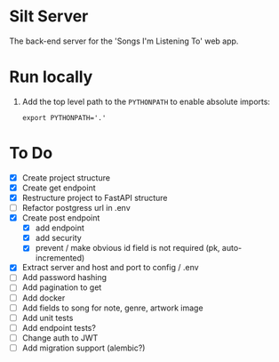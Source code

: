 # Silt Server

The back-end server for the 'Songs I'm Listening To' web app.

# Run locally

1. Add the top level path to the `PYTHONPATH` to enable absolute imports:
    ```shell
    export PYTHONPATH='.'
    ```

# To Do

- [X] Create project structure
- [X] Create get endpoint
- [X] Restructure project to FastAPI structure
- [ ] Refactor postgress url in .env
- [X] Create post endpoint
    - [X] add endpoint
    - [X] add security
    - [X] prevent / make obvious id field is not required (pk, auto-incremented)
- [X] Extract server and host and port to config / .env
- [ ] Add password hashing
- [ ] Add pagination to get
- [ ] Add docker
- [ ] Add fields to song for note, genre, artwork image
- [ ] Add unit tests
- [ ] Add endpoint tests?
- [ ] Change auth to JWT
- [ ] Add migration support (alembic?)
